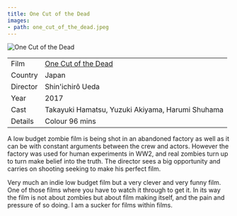 ```yaml
---
title: One Cut of the Dead
images:
- path: one_cut_of_the_dead.jpeg
---
```

![One Cut of the Dead](one_cut_of_the_dead.jpeg)

| | |
|-|-|
Film|[One Cut of the Dead](https://www.imdb.com/title/tt7914416/)
Country|Japan
Director|Shin'ichir&ocirc; Ueda
Year|2017
Cast|Takayuki Hamatsu, Yuzuki Akiyama, Harumi Shuhama
Details|Colour 96 mins

A low budget zombie film is being shot in an abandoned factory
as well as it can be with constant arguments between the crew
and actors. However the factory was used for human experiments in
WW2, and real zombies turn up to turn make belief into the truth.
The director sees a big opportunity and carries on shooting
seeking to make his perfect film.

Very much an indie low budget film but a very clever and very
funny film. One of those films where you have to watch it through
to get it. In its way the film is not about zombies but about film
making itself, and the pain and pressure of so doing. I am a sucker for films
within films.
